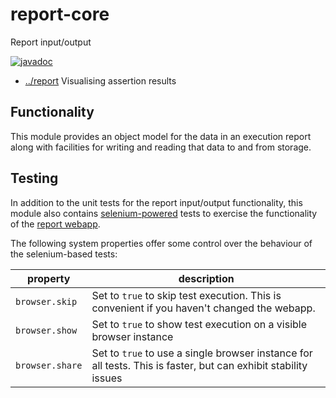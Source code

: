 
<!-- title start -->

# report-core

Report input/output

[![javadoc](https://javadoc.io/badge2/com.mastercard.test.flow/report-core/javadoc.svg)](https://javadoc.io/doc/com.mastercard.test.flow/report-core)

 * [../report](..) Visualising assertion results

<!-- title end -->

## Functionality

This module provides an object model for the data in an execution report along with facilities for writing and reading that data to and from storage.

## Testing

In addition to the unit tests for the report input/output functionality, this module also contains [selenium-powered](https://www.selenium.dev/) tests to exercise the functionality of the [report webapp](../report-ng).

The following system properties offer some control over the behaviour of the selenium-based tests:

| property            | description |
| ------------------- | ------------|
| `browser.skip`  | Set to `true` to skip test execution. This is convenient if you haven't changed the webapp. |
| `browser.show`  | Set to `true` to show test execution on a visible browser instance |
| `browser.share` | Set to `true` to use a single browser instance for all tests. This is faster, but can exhibit stability issues |
